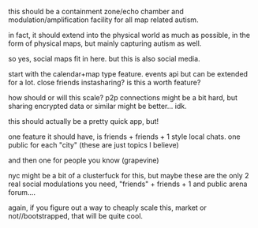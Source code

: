 this should be a containment zone/echo chamber and modulation/amplification facility for all map related autism. 

in fact, it should extend into the physical world as much as possible, in the form of physical maps, but mainly capturing autism as well.  


so yes, social maps fit in here. but this is also social media. 



start with the calendar+map type feature. events api but can be extended for a lot. 
close friends instasharing? is this a worth feature? 


how should or will this scale? p2p connections might be a bit hard, but sharing encrypted data or similar might be better... idk.



this should actually be a pretty quick app, but! 


one feature it should have, is friends + friends + 1 style local chats. one public for each "city" (these are just topics I believe)


and then one for people you know (grapevine) 


nyc might be a bit of a clusterfuck for this, but maybe these are the only 2 real social modulations you need, "friends" + friends + 1 and public arena forum....



again, if you figure out a way to cheaply scale this, market or not//bootstrapped, that will be quite cool.  
